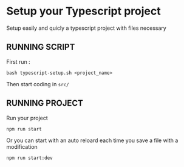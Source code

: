 # Setup your Typescript project 
Setup easily and quicly a typescript project with files necessary

## RUNNING SCRIPT
First run : 
```shell
bash typescript-setup.sh <project_name>
```

Then start coding in `src/`

## RUNNING PROJECT
Run your project 
```shell
npm run start
```

Or you can start with an auto reloard each time you save a file with a modification
```shell
npm run start:dev
```